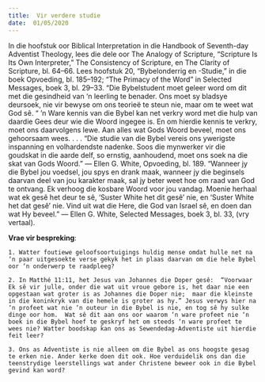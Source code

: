 ```yaml
---
title:  Vir verdere studie
date:  01/05/2020
---
```


In die hoofstuk oor Biblical Interpretation in die Handbook of Seventh-day Adventist Theology, lees die dele oor The Analogy of Scripture, “Scripture Is Its Own Interpreter,” The Consistency of Scripture, en The Clarity of Scripture, bl. 64–66. Lees hoofstuk 20, “Bybelonderrig en -Studie,” in die boek Opvoeding, bl. 185–192; “The Primacy of the Word” in Selected Messages, boek 3, bl. 29–33.  “Die Bybelstudent moet geleer word om dit met die gesindheid van ‘n leerling te benader.  Ons moet sy bladsye deursoek, nie vir bewyse om ons teorieë te steun nie, maar om te weet wat God sê.  “ ’n Ware kennis van die Bybel kan net verkry word met die hulp van daardie Gees deur wie die Woord ingegee is. En om hierdie kennis te verkry, moet ons daarvolgens lewe.  Aan alles wat Gods Woord beveel, moet ons gehoorsaam wees. . . . “Die studie van die Bybel vereis ons ywerigste inspanning en volhardendste nadenke.  Soos die mynwerker vir die goudskat in die aarde delf, so ernstig, aanhoudend, moet ons soek na die skat van Gods Woord.” — Ellen G. White, Opvoeding, bl. 189. “Wanneer jy die Bybel jou voedsel, jou spys en drank maak, wanneer jy die beginsels daarvan deel van jou karakter maak, sal jy beter weet hoe om raad van God te ontvang. Ek verhoog die kosbare Woord voor jou vandag.  Moenie herhaal wat ek gesê het deur te sê,  ‘Suster White het dit gesê’ nie, en ‘Suster White het dat gesê’ nie. Vind uit wat die Here, die God van Israel sê, en doen dan wat Hy beveel.” — Ellen G. White, Selected Messages, boek 3, bl. 33, (vry vertaal).

**Vrae vir bespreking**:

`1. Watter foutiewe geloofsoortuigings huldig mense omdat hulle net na ‘n paar uitgesoekte verse gekyk het in plaas daarvan om die hele Bybel oor ‘n onderwerp te raadpleeg?`

`2. In Matthé 11:11, het Jesus van Johannes die Doper gesê:  “Voorwaar Ek sê vir julle, onder die wat uit vroue gebore is, het daar nie een opgestaan wat groter is as Johannes die Doper nie;  maar die kleinste in die koninkryk van die hemele is groter as hy.” Jesus verwys hier na ‘n profeet wat nie ‘n outeur in die Bybel is nie, en tog sê hy sulke dinge oor hom.  Wat sê dit aan ons oor waarom ‘n ware profeet nie ‘n boek in die Bybel hoef te geskryf het om steeds ‘n ware profeet te wees nie? Watter boodskap kan ons as Sewendedag-Adventiste uit hierdie feit leer?`

`3. Ons as Adventiste is nie alleen om die Bybel as ons hoogste gesag te erken nie. Ander kerke doen dit ook. Hoe verduidelik ons dan die teenstrydige leerstellings wat ander Christene beweer ook in die Bybel gevind kan word?`